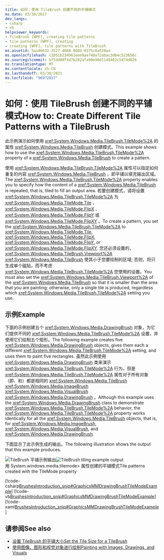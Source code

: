 ```yaml
---
title: 如何：使用 TileBrush 创建不同的平铺模式
ms.date: 03/30/2017
dev_langs:
- csharp
- vb
helpviewer_keywords:
- TileBrush [WPF], creating tile patterns
- tile patterns [WPF], creating
- creating [WPF], tile patterns with TileBrush
ms.assetid: 5aa46632-3527-4668-9d8d-0375c8af28aa
ms.openlocfilehash: c1051b234961eee9ae740af2abac3d64c523656c
ms.sourcegitcommit: bf5dd80f4d7b202afa90e90d1148402c5474d826
ms.translationtype: MT
ms.contentlocale: zh-CN
ms.lasthandoff: 03/30/2021
ms.locfileid: "96972837"
---
```

# <a name="how-to-create-different-tile-patterns-with-a-tilebrush"></a><span data-ttu-id="c3da3-102">如何：使用 TileBrush 创建不同的平铺模式</span><span class="sxs-lookup"><span data-stu-id="c3da3-102">How to: Create Different Tile Patterns with a TileBrush</span></span>
<span data-ttu-id="c3da3-103">此示例演示如何使用 <xref:System.Windows.Media.TileBrush.TileMode%2A> 的属性 <xref:System.Windows.Media.TileBrush> 创建模式。</span><span class="sxs-lookup"><span data-stu-id="c3da3-103">This example shows how to use the <xref:System.Windows.Media.TileBrush.TileMode%2A> property of a <xref:System.Windows.Media.TileBrush> to create a pattern.</span></span>  
  
 <span data-ttu-id="c3da3-104">使用 <xref:System.Windows.Media.TileBrush.TileMode%2A> 属性可以指定如何重复的内容 <xref:System.Windows.Media.TileBrush> ，即平铺以填充输出区域。</span><span class="sxs-lookup"><span data-stu-id="c3da3-104">The <xref:System.Windows.Media.TileBrush.TileMode%2A> property enables you to specify how the content of a <xref:System.Windows.Media.TileBrush> is repeated, that is, tiled to fill an output area.</span></span> <span data-ttu-id="c3da3-105">若要创建模式，请将设置 <xref:System.Windows.Media.TileBrush.TileMode%2A> 为 <xref:System.Windows.Media.TileMode.Tile> 、 <xref:System.Windows.Media.TileMode.FlipX> 、 <xref:System.Windows.Media.TileMode.FlipY> 或 <xref:System.Windows.Media.TileMode.FlipXY> 。</span><span class="sxs-lookup"><span data-stu-id="c3da3-105">To create a pattern, you set the <xref:System.Windows.Media.TileBrush.TileMode%2A> to <xref:System.Windows.Media.TileMode.Tile>, <xref:System.Windows.Media.TileMode.FlipX>, <xref:System.Windows.Media.TileMode.FlipY>, or <xref:System.Windows.Media.TileMode.FlipXY>.</span></span> <span data-ttu-id="c3da3-106">您还必须设置的， <xref:System.Windows.Media.TileBrush.Viewport%2A> <xref:System.Windows.Media.TileBrush> 使其小于您要绘制的区域; 否则，将只生成单个磁贴，而不考虑 <xref:System.Windows.Media.TileBrush.TileMode%2A> 您使用的设置。</span><span class="sxs-lookup"><span data-stu-id="c3da3-106">You must also set the <xref:System.Windows.Media.TileBrush.Viewport%2A> of the <xref:System.Windows.Media.TileBrush> so that it is smaller than the area that you are painting; otherwise, only a single tile is produced, regardless which <xref:System.Windows.Media.TileBrush.TileMode%2A> setting you use.</span></span>  
  
## <a name="example"></a><span data-ttu-id="c3da3-107">示例</span><span class="sxs-lookup"><span data-stu-id="c3da3-107">Example</span></span>  
 <span data-ttu-id="c3da3-108">下面的示例创建五个 <xref:System.Windows.Media.DrawingBrush> 对象，为它们提供不同的 <xref:System.Windows.Media.TileBrush.TileMode%2A> 设置，并使用它们绘制五个矩形。</span><span class="sxs-lookup"><span data-stu-id="c3da3-108">The following example creates five <xref:System.Windows.Media.DrawingBrush> objects, gives them each a different <xref:System.Windows.Media.TileBrush.TileMode%2A> setting, and uses them to paint five rectangles.</span></span> <span data-ttu-id="c3da3-109">虽然此示例使用 <xref:System.Windows.Media.DrawingBrush> 类来演示 <xref:System.Windows.Media.TileBrush.TileMode%2A> 行为，但是 <xref:System.Windows.Media.TileBrush.TileMode%2A> 属性对于所有对象（即、和）都是相同的 <xref:System.Windows.Media.TileBrush> <xref:System.Windows.Media.ImageBrush> <xref:System.Windows.Media.VisualBrush> <xref:System.Windows.Media.DrawingBrush> 。</span><span class="sxs-lookup"><span data-stu-id="c3da3-109">Although this example uses the <xref:System.Windows.Media.DrawingBrush> class to demonstrate <xref:System.Windows.Media.TileBrush.TileMode%2A> behavior, the <xref:System.Windows.Media.TileBrush.TileMode%2A> property works identically for all the <xref:System.Windows.Media.TileBrush> objects, that is, for <xref:System.Windows.Media.ImageBrush>, <xref:System.Windows.Media.VisualBrush>, and <xref:System.Windows.Media.DrawingBrush>.</span></span>  
  
 <span data-ttu-id="c3da3-110">下图显示了此示例生成的输出。</span><span class="sxs-lookup"><span data-stu-id="c3da3-110">The following illustration shows the output that this example produces.</span></span>  
  
 <span data-ttu-id="c3da3-111">![TileBrush 平铺示例输出](./media/graphicsmm-drawingbrushtilemodeexample.png "graphicsmm_DrawingBrushTileModeExample")</span><span class="sxs-lookup"><span data-stu-id="c3da3-111">![TileBrush tiling example output](./media/graphicsmm-drawingbrushtilemodeexample.png "graphicsmm_DrawingBrushTileModeExample")</span></span>  
<span data-ttu-id="c3da3-112">用 System.windows.media.tilemode> 属性创建的平铺模式</span><span class="sxs-lookup"><span data-stu-id="c3da3-112">Tile patterns created with the TileMode property</span></span>  
  
 [!code-csharp[BrushesIntroduction_snip#GraphicsMMDrawingBrushTileModeExample](~/samples/snippets/csharp/VS_Snippets_Wpf/BrushesIntroduction_snip/CSharp/TileModeExample.cs#graphicsmmdrawingbrushtilemodeexample)]
 [!code-vb[BrushesIntroduction_snip#GraphicsMMDrawingBrushTileModeExample](~/samples/snippets/visualbasic/VS_Snippets_Wpf/BrushesIntroduction_snip/visualbasic/tilemodeexample.vb#graphicsmmdrawingbrushtilemodeexample)]
 [!code-xaml[BrushesIntroduction_snip#GraphicsMMDrawingBrushTileModeExample](~/samples/snippets/xaml/VS_Snippets_Wpf/BrushesIntroduction_snip/XAML/TileModeExample.xaml#graphicsmmdrawingbrushtilemodeexample)]  
  
## <a name="see-also"></a><span data-ttu-id="c3da3-113">请参阅</span><span class="sxs-lookup"><span data-stu-id="c3da3-113">See also</span></span>

- [<span data-ttu-id="c3da3-114">设置 TileBrush 的平铺大小</span><span class="sxs-lookup"><span data-stu-id="c3da3-114">Set the Tile Size for a TileBrush</span></span>](how-to-set-the-tile-size-for-a-tilebrush.md)
- [<span data-ttu-id="c3da3-115">使用图像、图形和视觉对象进行绘制</span><span class="sxs-lookup"><span data-stu-id="c3da3-115">Painting with Images, Drawings, and Visuals</span></span>](painting-with-images-drawings-and-visuals.md)
